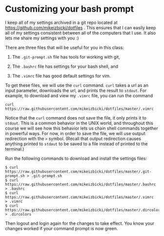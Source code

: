 # Customizing your bash prompt

I keep all of my settings archived in a git repo located at https://github.com/mikeizbicki/dotfiles .
This ensures that I can easily keep all of my settings consistent between all of the computers that I use.
It also lets me share my settings with you :)

There are three files that will be useful for you in this class:

1. The `.git-prompt.sh` file has tools for working with git,

1. The `.bashrc` file has settings for your bash shell, and

1. The `.vimrc` file has good default settings for vim.

To get these files, we will use the `curl` command.
`curl` takes a url as an input parameter, downloads the url, and prints the result to `stdout`.
For example, to download and view my `.vimrc` file, you can run the command
```
curl https://raw.githubusercontent.com/mikeizbicki/dotfiles/master/.vimrc
```

Notice that the `curl` command does not save the file, it only prints it to `stdout`.
This is a common behavior in the UNIX world,
and throughout this course we will see how this behavior lets us chain shell commands together in powerful ways.
For now, in order to save the file,
we will use output redirection with the `>` symbol.
(Recall that output redirection causes anything printed to `stdout` to be saved to a file instead of printed to the terminal.)

Run the following commands to download and install the settings files:
```
$ curl https://raw.githubusercontent.com/mikeizbicki/dotfiles/master/.git-prompt.sh > .git-prompt.sh
$ curl https://raw.githubusercontent.com/mikeizbicki/dotfiles/master/.bashrc        > .bashrc
$ curl https://raw.githubusercontent.com/mikeizbicki/dotfiles/master/.vimrc         > .vimrc
$ curl https://raw.githubusercontent.com/mikeizbicki/dotfiles/master/.dircolors     > .dircolors
```
Then logout and login again for the changes to take effect.
You know your changes worked if your command prompt is now green.
